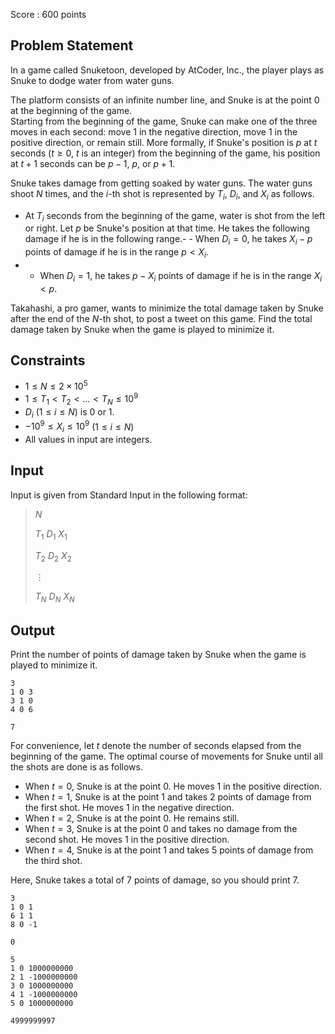 Score : $600$ points

## Problem Statement

In a game called Snuketoon, developed by AtCoder, Inc., the player plays as Snuke to dodge water from water guns.

The platform consists of an infinite number line, and Snuke is at the point $0$ at the beginning of the game.<br>
Starting from the beginning of the game, Snuke can make one of the three moves in each second: move $1$ in the negative direction, move $1$ in the positive direction, or remain still. More formally, if Snuke's position is $p$ at $t$ seconds ($t \geq 0$, $t$ is an integer) from the beginning of the game, his position at $t+1$ seconds can be $p-1$, $p$, or $p+1$.

Snuke takes damage from getting soaked by water guns. The water guns shoot $N$ times, and the $i$-th shot is represented by $T_i$, $D_i$, and $X_i$ as follows.

- At $T_i$ seconds from the beginning of the game, water is shot from the left or right. Let $p$ be Snuke's position at that time. He takes the following damage if he is in the following range.-   - When $D_i = 0$, he takes $X_i - p$ points of damage if he is in the range $p \lt X_i$.
-   - When $D_i = 1$, he takes $p - X_i$ points of damage if he is in the range $X_i \lt p$.

Takahashi, a pro gamer, wants to minimize the total damage taken by Snuke after the end of the $N$-th shot, to post a tweet on this game. Find the total damage taken by Snuke when the game is played to minimize it.

## Constraints

- $1 \leq N \leq 2 \times 10^5$
- $1 \leq T_1 \lt T_2 \lt \dots \lt T_N \leq 10^9$
- $D_i$ $(1 \leq i \leq N)$ is $0$ or $1$.
- $-10^9 \leq X_i \leq 10^9$ $(1 \leq i \leq N)$
- All values in input are integers.

## Input

Input is given from Standard Input in the following format:

> $N$
> 
> $T_1$ $D_1$ $X_1$
> 
> $T_2$ $D_2$ $X_2$
> 
> $\vdots$
> 
> $T_N$ $D_N$ $X_N$

## Output

Print the number of points of damage taken by Snuke when the game is played to minimize it.

```input1
3
1 0 3
3 1 0
4 0 6
```

```output1
7
```

For convenience, let $t$ denote the number of seconds elapsed from the beginning of the game. The optimal course of movements for Snuke until all the shots are done is as follows.

- When $t = 0$, Snuke is at the point $0$. He moves $1$ in the positive direction.
- When $t = 1$, Snuke is at the point $1$ and takes $2$ points of damage from the first shot. He moves $1$ in the negative direction.
- When $t = 2$, Snuke is at the point $0$. He remains still.
- When $t = 3$, Snuke is at the point $0$ and takes no damage from the second shot. He moves $1$ in the positive direction.
- When $t = 4$, Snuke is at the point $1$ and takes $5$ points of damage from the third shot.

Here, Snuke takes a total of $7$ points of damage, so you should print $7$.

```input2
3
1 0 1
6 1 1
8 0 -1
```

```output2
0
```

```input3
5
1 0 1000000000
2 1 -1000000000
3 0 1000000000
4 1 -1000000000
5 0 1000000000
```

```output3
4999999997
```
